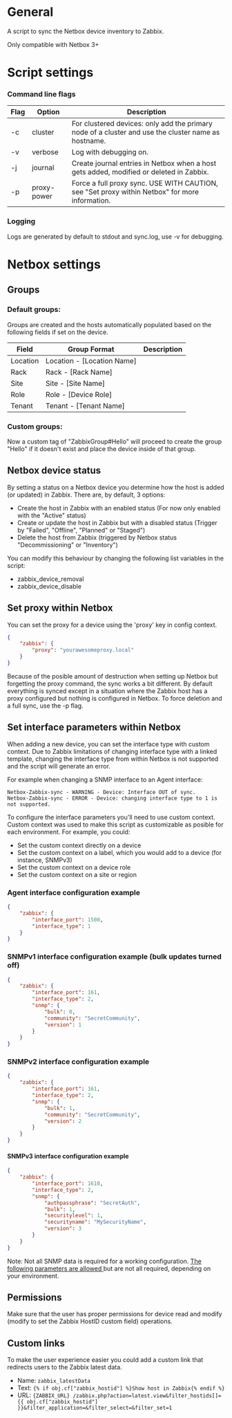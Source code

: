 # General
A script to sync the Netbox device inventory to Zabbix.

Only compatible with Netbox 3+

# Script settings

### Command line flags
|  Flag | Option  |  Description |
| ----- | ------- | ------------ |
| -c | cluster | For clustered devices: only add the primary node of a cluster and use the cluster name as hostname. |
| -v | verbose | Log with debugging on. |
| -j | journal | Create journal entries in Netbox when a host gets added, modified or deleted in Zabbix. |
| -p | proxy-power | Force a full proxy sync. USE WITH CAUTION, see "Set proxy within Netbox" for more information. |

### Logging
Logs are generated by default to stdout and sync.log, use -v for debugging.

# Netbox settings

## Groups
### Default groups:
Groups are created and the hosts automatically populated based on the following fields if set on the device.


|  Field | Group Format  |  Description |
| ----- | ------- | ------------ |
| Location | Location - [Location Name] | |
| Rack | Rack - [Rack Name] | |
| Site | Site - [Site Name] | |
| Role | Role - [Device Role] | |
| Tenant | Tenant - [Tenant Name] | | 
 
### Custom groups:
Now a custom tag of "ZabbixGroup#Hello" will proceed to create the group "Hello" if it doesn't exist and place the device inside of that group.

## Netbox device status
By setting a status on a Netbox device you determine how the host is added (or updated) in Zabbix. There are, by default, 3 options:
* Create the host in Zabbix with an enabled status (For now only enabled with the "Active" status)
* Create or update the host in Zabbix but with a disabled status (Trigger by "Failed", "Offline", "Planned" or "Staged")
* Delete the host from Zabbix (triggered by Netbox status "Decommissioning" or "Inventory")

You can modify this behaviour by changing the following list variables in the script:
 - zabbix_device_removal
 - zabbix_device_disable

## Set proxy within Netbox
You can set the proxy for a device using the 'proxy' key in config context.
```json
{
    "zabbix": {
        "proxy": "yourawesomeproxy.local"
    }
}
```
Because of the posible amount of destruction when setting up Netbox but forgetting the proxy command, the sync works a bit different. By default everything is synced except in a situation where the Zabbix host has a proxy configured but nothing is configured in Netbox. To force deletion and a full sync, use the -p flag.

## Set interface parameters within Netbox
When adding a new device, you can set the interface type with custom context.
Due to Zabbix limitations of changing interface type with a linked template, changing the interface type from within Netbox is not supported and the script will generate an error.

For example when changing a SNMP interface to an Agent interface:
```
Netbox-Zabbix-sync - WARNING - Device: Interface OUT of sync.
Netbox-Zabbix-sync - ERROR - Device: changing interface type to 1 is not supported.
```

To configure the interface parameters you'll need to use custom context. Custom context was used to make this script as customizable as posible for each environment. For example, you could:
 * Set the custom context directly on a device
 * Set the custom context on a label, which you would add to a device (for instance, SNMPv3)
 * Set the custom context on a device role
 * Set the custom context on a site or region

### Agent interface configuration example
```json
{
    "zabbix": {
        "interface_port": 1500,
        "interface_type": 1
    }
}
```
### SNMPv1 interface configuration example (bulk updates turned off)
```json
{
    "zabbix": {
        "interface_port": 161,
        "interface_type": 2,
        "snmp": {
            "bulk": 0,
            "community": "SecretCommunity",
            "version": 1
        }
    }
}
```
### SNMPv2 interface configuration example
```json
{
    "zabbix": {
        "interface_port": 161,
        "interface_type": 2,
        "snmp": {
            "bulk": 1,
            "community": "SecretCommunity",
            "version": 2
        }
    }
}
```
#### SNMPv3 interface configuration example
```json
{
    "zabbix": {
        "interface_port": 1610,
        "interface_type": 2,
        "snmp": {
            "authpassphrase": "SecretAuth",
            "bulk": 1,
            "securitylevel": 1,
            "securityname": "MySecurityName",
            "version": 3
        }
    }
}
```
Note: Not all SNMP data is required for a working configuration. [The following parameters are allowed ](https://www.zabbix.com/documentation/current/manual/api/reference/hostinterface/object#details_tag "The following parameters are allowed ")but are not all required, depending on your environment.

## Permissions
Make sure that the user has proper permissions for device read and modify (modify to set the Zabbix HostID custom field) operations.

## Custom links
To make the user experience easier you could add a custom link that redirects users to the Zabbix latest data.

* Name: ```zabbix_latestData```
* Text: ```{% if obj.cf["zabbix_hostid"] %}Show host in Zabbix{% endif %}```
* URL: ```{ZABBIX_URL} /zabbix.php?action=latest.view&filter_hostids[]={{ obj.cf["zabbix_hostid"] }}&filter_application=&filter_select=&filter_set=1```
